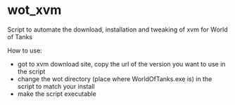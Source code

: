 # wot_xvm
Script to automate the download, installation and tweaking of xvm for World of Tanks

How to use:
- got to xvm download site, copy the url of the version you want to use in the script
- change the wot directory (place where WorldOfTanks.exe is) in the script to match your install
- make the script executable


